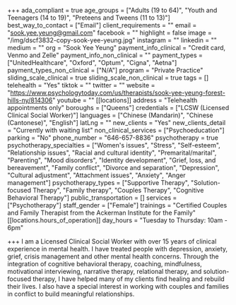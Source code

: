 +++
ada_compliant = true
age_groups = ["Adults (19 to 64)", "Youth and Teenagers (14 to 19)", "Preteens and Tweens (11 to 13)"]
best_way_to_contact = ["Email"]
client_requirements = ""
email = "sook.yee.yeung@gmail.com"
facebook = ""
highlight = false
image = "/img/dscf3832-copy-sook-yee-yeung.jpg"
instagram = ""
linkedin = ""
medium = ""
org = "Sook Yee Yeung"
payment_info_clinical = "Credit card, Venmo and Zelle"
payment_info_non_clinical = ""
payment_types = ["UnitedHealthcare", "Oxford", "Optum", "Cigna", "Aetna"]
payment_types_non_clinical = ["N/A"]
program = "Private Practice"
sliding_scale_clinical = true
sliding_scale_non_clinical = true
tags = []
telehealth = "Yes"
tiktok = ""
twitter = ""
website = "https://www.psychologytoday.com/us/therapists/sook-yee-yeung-forest-hills-ny/814306"
youtube = ""
[[locations]]
address = "Telehealth appointments only"
boroughs = ["Queens"]
credentials = ["LCSW (Licensed Clinical Social Worker)"]
languages = ["Chinese (Mandarin)", "Chinese (Cantonese)", "English"]
latLng = ""
new_clients = "Yes"
new_clients_detail = "Currently with waiting list"
non_clinical_services = ["Psychoeducation"]
parking = "No"
phone_number = "646-657-8836"
psychotherapy = true
psychotherapy_specialties = ["Women's issues", "Stress", "Self-esteem", "Relationship issues", "Racial and cultural identity", "Premarital/marital", "Parenting", "Mood disorders", "Identity development", "Grief, loss, and bereavement", "Family conflict", "Divorce and separation", "Depression", "Cultural adjustment", "Attachment issues", "Anxiety", "Anger management"]
psychotherapy_types = ["Supportive Therapy", "Solution-focused Therapy", "Family therapy", "Couples Therapy", "Cognitive Behavioral Therapy"]
public_transportation = []
services = ["Psychotherapy"]
staff_gender = ["Female"]
trainings = "Certified Couples and Family Therapist from the Ackerman Institute for the Family"
[[locations.hours_of_operation]]
day_hours = "Tuesday to Thursday: 10am - 6pm"

+++
I am a Licensed Clinical Social Worker with over 15 years of clinical experience in mental health. I have treated people with depression, anxiety, grief, crisis management and other mental health concerns. Through the integration of cognitive behavioral therapy, coaching, mindfulness, motivational interviewing, narrative therapy, relational therapy, and solution-focused therapy, I have helped many of my clients find healing and rebuild their lives. I also have a special interest in working with couples and families in conflict to build meaningful relationships.
